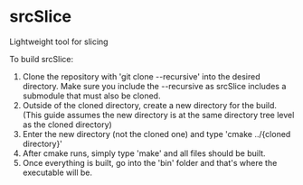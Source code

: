 # srcSlice
Lightweight tool for slicing

To build srcSlice:
1. Clone the repository with 'git clone --recursive' into the desired directory. Make sure you include the --recursive as srcSlice includes a submodule that must also be cloned.
2. Outside of the cloned directory, create a new directory for the build.  (This guide assumes the new directory is at the same directory tree level as the cloned directory)
3. Enter the new directory (not the cloned one) and type 'cmake ../{cloned directory}'
4. After cmake runs, simply type 'make' and all files should be built.
5. Once everything is built, go into the 'bin' folder and that's where the executable will be.
